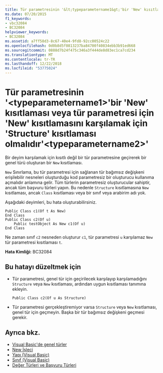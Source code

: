 ```yaml
---
title: Tür parametresinin '&lt;typeparametername1&gt;'bir 'New' kısıtlaması veya tür parametresi için 'New' kısıtlamasını karşılamak için 'Structure' kısıtlaması olmalıdır'&lt;typeparametername2&gt;'
ms.date: 07/20/2015
f1_keywords:
- vbc32084
- BC32084
helpviewer_keywords:
- BC32084
ms.assetid: a7ff58d3-8c67-40e4-9fd8-92cc00524c22
ms.openlocfilehash: 0d0b8d5f0813237ba84700f40834ebb3b91ed668
ms.sourcegitcommit: 0888d7b24f475c346a3f444de8d83ec1ca7cd234
ms.translationtype: MT
ms.contentlocale: tr-TR
ms.lasthandoff: 12/22/2018
ms.locfileid: "53775024"
---
```

# <a name="type-parameter-lttypeparametername1gt-must-have-either-a-new-constraint-or-a-structure-constraint-to-satisfy-the-new-constraint-for-type-parameter-lttypeparametername2gt"></a>Tür parametresinin '&lt;typeparametername1&gt;'bir 'New' kısıtlaması veya tür parametresi için 'New' kısıtlamasını karşılamak için 'Structure' kısıtlaması olmalıdır'&lt;typeparametername2&gt;'
Bir deyim karşılamak için kısıtlı değil bir tür parametresine geçirerek bir genel türü oluşturan bir `New` kısıtlaması.  
  
 `New` Sınırlama, bu tür parametresi için sağlanan tür bağımsız değişkeni erişilebilir nesneleri oluşturduğu kod parametresiz bir oluşturucu kullanıma açmalıdır anlamına gelir. Tüm türlerin parametresiz oluşturucular sahiptir, ancak tüm başvuru türleri yapın. Bu nedenle `Structure` kısıtlamasına `New` kısıtlaması, ancak `Class` kısıtlaması veya bir sınıf veya arabirim adı yok.  
  
 Aşağıdaki deyimleri, bu hata oluşturabilirsiniz.  
  
```  
Public Class c1(Of t As New)  
End Class  
Public Class c2(Of u)  
    Public testObject As New c1(Of u)  
End Class  
```  
  
 Ne zaman sınıf `c2` nesneden oluşturur `c1`, tür parametresi `u` karşılamaz `New` tür parametresi kısıtlaması `t`.  
  
 **Hata Kimliği:** BC32084  
  
## <a name="to-correct-this-error"></a>Bu hatayı düzeltmek için  
  
-   Tür parametresi, genel tür için geçirilecek karşılayıp karşılamadığını `Structure` veya `New` kısıtlaması, ardından uygun kısıtlaması tanımına ekleyin.  
  
    ```  
    Public Class c2(Of u As Structure)  
    ```  
  
-   Tür parametresi gerçekleştiremiyor varsa `Structure` veya `New` kısıtlaması, genel tür için geçmeyin. Başka bir tür bağımsız değişkeni geçmesi gerekir.  
  
## <a name="see-also"></a>Ayrıca bkz.

- [Visual Basic'de genel türler](../../visual-basic/programming-guide/language-features/data-types/generic-types.md)  
- [New İşleci](../../visual-basic/language-reference/operators/new-operator.md)  
- [Yapı (Visual Basic)](../../visual-basic/language-reference/statements/structure-statement.md)  
- [Sınıf (Visual Basic)](../../visual-basic/language-reference/statements/class-statement.md)  
- [Değer Türleri ve Başvuru Türleri](../../visual-basic/programming-guide/language-features/data-types/value-types-and-reference-types.md)
